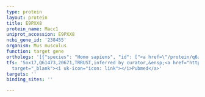 ```yaml
---
type: protein
layout: protein
title: E9PXX8
protein_name: Macc1
uniprot_accession: E9PXX8
ncbi_gene_id: '238455'
organism: Mus musculus
function: target gene
orthologs: '[{"species": "Homo sapiens", "id": ["<a href=\"/protein/q6zn28\">Q6ZN28</a>"]}, {"species": "Rattus norvegicus", "id": ["F1LXW4"]}]'
tfs: 'Sox17,Q61473,20671,TRRUST,inferred by curator,&ensp;<a href="https://www.ncbi.nlm.nih.gov/pubmed/?term=24407731%5Buid%5D+OR+29087512%5Buid%5D"
  target="_blank"><i uk-icon="icon: link"></i>Pubmed</a>'
targets: ''
binding_sites: ''

---
```

